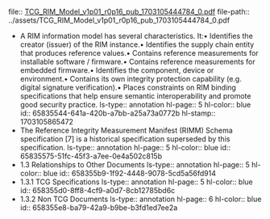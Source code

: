 file:: [TCG_RIM_Model_v1p01_r0p16_pub_1703105444784_0.pdf](../assets/TCG_RIM_Model_v1p01_r0p16_pub_1703105444784_0.pdf)
file-path:: ../assets/TCG_RIM_Model_v1p01_r0p16_pub_1703105444784_0.pdf

- A RIM information model has several characteristics. It:• Identifies the creator (issuer) of the RIM instance.• Identifies the supply chain entity that produces reference values.• Contains reference measurements for installable software / firmware.• Contains reference measurements for embedded firmware.• Identifies the component, device or environment.• Contains its own integrity protection capability (e.g. digital signature verification).• Places constraints on RIM binding specifications that help ensure semantic interoperability and promote good security practice.
  ls-type:: annotation
  hl-page:: 5
  hl-color:: blue
  id:: 65835544-641a-420b-a7bb-a25a73a0772b
  hl-stamp:: 1703105865472
- The Reference Integrity Measurement Manifest (RIMM) Schema specification [7] is a historical specification superseded by this specification.
  ls-type:: annotation
  hl-page:: 5
  hl-color:: blue
  id:: 65835575-51fc-45f3-a7ee-0e4a502c815b
- 1.3 Relationships to Other Documents
  ls-type:: annotation
  hl-page:: 5
  hl-color:: blue
  id:: 658355b9-1f92-4448-9078-5cd5a56fd914
- 1.3.1 TCG Specifications
  ls-type:: annotation
  hl-page:: 5
  hl-color:: blue
  id:: 658355d0-8ff8-4cf9-a0d7-8cb12785bd6c
- 1.3.2 Non TCG Documents
  ls-type:: annotation
  hl-page:: 6
  hl-color:: blue
  id:: 658355e8-ba79-42a9-b9be-b3fd1ed7ee2a